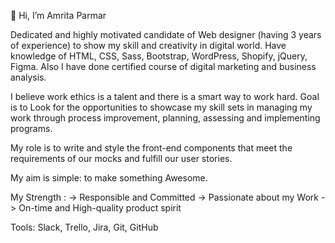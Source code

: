 👋 Hi, I’m Amrita Parmar

Dedicated and highly motivated candidate of Web designer (having 3 years of experience) to show my skill and creativity in digital world. Have knowledge of HTML, CSS, Sass, Bootstrap, WordPress, Shopify, jQuery, Figma. Also I have done certified course of digital marketing and business analysis.

I believe work ethics is a talent and there is a smart way to work hard. Goal is to Look for the opportunities to showcase my skill sets in managing my work through process improvement, planning, assessing and implementing programs.

My role is to write and style the front-end components that meet the requirements of our mocks and fulfill our user stories.

My aim is simple: to make something Awesome.

My Strength :
-> Responsible and Committed
-> Passionate about my Work
-> On-time and High-quality product spirit

Tools: Slack, Trello, Jira, Git, GitHub


<!---
amritaparmar/amritaparmar is a ✨ special ✨ repository because its `README.md` (this file) appears on your GitHub profile.
You can click the Preview link to take a look at your changes.
--->
